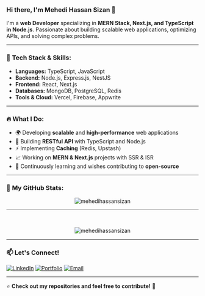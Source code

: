 ### Hi there, I'm Mehedi Hassan Sizan 👋

I'm a **web Developer** specializing in **MERN Stack, Next.js, and TypeScript in Node.js**. Passionate about building scalable web applications, optimizing APIs, and solving complex problems.

---

### 🚀 **Tech Stack & Skills:**

- **Languages:** TypeScript, JavaScript
- **Backend:** Node.js, Express.js, NestJS
- **Frontend:** React, Next.js
- **Databases:** MongoDB, PostgreSQL, Redis
- **Tools & Cloud:** Vercel, Firebase, Appwrite

---

### 🔥 **What I Do:**

- 🌍 Developing **scalable** and **high-performance** web applications
- 🚀 Building **RESTful API** with TypeScript and Node.js
- ⚡ Implementing **Caching** (Redis, Upstash)
- 📈 Working on **MERN & Next.js** projects with SSR & ISR
- 🎯 Continuously learning and wishes contributing to **open-source**

---

### 📌 **My GitHub Stats:**

<p align="center"> <img src="https://github-readme-stats.vercel.app/api/top-langs/?username=mehedihassansizan&layout=compact&animation=true" alt="mehedihassansizan" />
<br />

---
<br />

<p align="center"> <img src="https://github-readme-stats.vercel.app/api?username=mehedihassansizan&show_icons=true&amnimatio=true" alt="mehedihassansizan" />

---

### 📫 **Let's Connect!**

[![LinkedIn](https://img.shields.io/badge/LinkedIn-blue?style=for-the-badge&logo=linkedin)](https://www.linkedin.com/in/mehedi-hasan-sizan/)
[![Portfolio](https://img.shields.io/badge/Portfolio-%23000000.svg?style=for-the-badge&logo=vercel)]()
[![Email](https://img.shields.io/badge/Email-D14836?style=for-the-badge&logo=gmail)](mailto:mahadihassn21777@gmail.com)

---

⭐ **Check out my repositories and feel free to contribute!** 🚀

